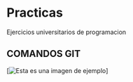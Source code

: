 # Practicas
Ejercicios universitarios de programacion

## COMANDOS GIT
[![Esta es una imagen de ejemplo]([https://ejemplo.com/imagen.jpg](https://nodd3r.com/media/blog/Portadas_blog_21.png)https://nodd3r.com/media/blog/Portadas_blog_21.png](https://nodd3r.com/media/blog/Portadas_blog_21.png)https://nodd3r.com/media/blog/Portadas_blog_21.png](https://images.app.goo.gl/e5vsy444Z1docFzr6)https://images.app.goo.gl/e5vsy444Z1docFzr6)]
